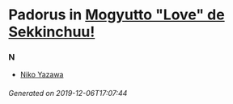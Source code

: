 # Padorus in [Mogyutto "Love" de Sekkinchuu!](https://myanimelist.net/anime/12637/Mogyutto_Love_de_Sekkinchuu)

### N
* [Niko Yazawa](https://github.com/shadow578/Project-Padoru/blob/master/table-of-contents/characters/NikoYazawa.md)

###### Generated on 2019-12-06T17:07:44
